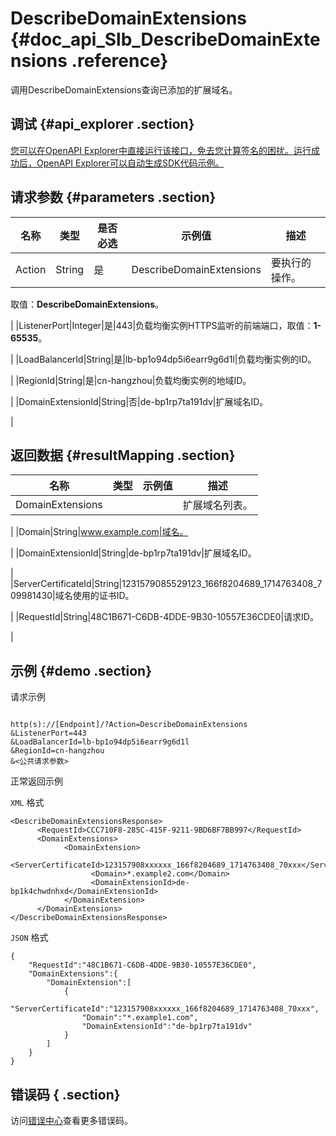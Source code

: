 # DescribeDomainExtensions {#doc_api_Slb_DescribeDomainExtensions .reference}

调用DescribeDomainExtensions查询已添加的扩展域名。

## 调试 {#api_explorer .section}

[您可以在OpenAPI Explorer中直接运行该接口，免去您计算签名的困扰。运行成功后，OpenAPI Explorer可以自动生成SDK代码示例。](https://api.aliyun.com/#product=Slb&api=DescribeDomainExtensions&type=RPC&version=2014-05-15)

## 请求参数 {#parameters .section}

|名称|类型|是否必选|示例值|描述|
|--|--|----|---|--|
|Action|String|是|DescribeDomainExtensions|要执行的操作。

 取值：**DescribeDomainExtensions**。

 |
|ListenerPort|Integer|是|443|负载均衡实例HTTPS监听的前端端口，取值：**1-65535**。

 |
|LoadBalancerId|String|是|lb-bp1o94dp5i6earr9g6d1l|负载均衡实例的ID。

 |
|RegionId|String|是|cn-hangzhou|负载均衡实例的地域ID。

 |
|DomainExtensionId|String|否|de-bp1rp7ta191dv|扩展域名ID。

 |

## 返回数据 {#resultMapping .section}

|名称|类型|示例值|描述|
|--|--|---|--|
|DomainExtensions| | |扩展域名列表。

 |
|Domain|String|www.example.com|域名。

 |
|DomainExtensionId|String|de-bp1rp7ta191dv|扩展域名ID。

 |
|ServerCertificateId|String|1231579085529123\_166f8204689\_1714763408\_709981430|域名使用的证书ID。

 |
|RequestId|String|48C1B671-C6DB-4DDE-9B30-10557E36CDE0|请求ID。

 |

## 示例 {#demo .section}

请求示例

``` {#request_demo}

http(s)://[Endpoint]/?Action=DescribeDomainExtensions
&ListenerPort=443
&LoadBalancerId=lb-bp1o94dp5i6earr9g6d1l
&RegionId=cn-hangzhou
&<公共请求参数>

```

正常返回示例

`XML` 格式

``` {#xml_return_success_demo}
<DescribeDomainExtensionsResponse>
	  <RequestId>CCC710F8-285C-415F-9211-9BD6BF7BB997</RequestId>
	  <DomainExtensions>
		    <DomainExtension>
			      <ServerCertificateId>123157908xxxxxx_166f8204689_1714763408_70xxx</ServerCertificateId>
			      <Domain>*.example2.com</Domain>
			      <DomainExtensionId>de-bp1k4chwdnhxd</DomainExtensionId>
		    </DomainExtension>
	  </DomainExtensions>
</DescribeDomainExtensionsResponse>
```

`JSON` 格式

``` {#json_return_success_demo}
{
	"RequestId":"48C1B671-C6DB-4DDE-9B30-10557E36CDE0",
	"DomainExtensions":{
		"DomainExtension":[
			{
				"ServerCertificateId":"123157908xxxxxx_166f8204689_1714763408_70xxx",
				"Domain":"*.example1.com",
				"DomainExtensionId":"de-bp1rp7ta191dv"
			}
		]
	}
}
```

## 错误码 { .section}

访问[错误中心](https://error-center.alibabacloud.com/status/product/Slb)查看更多错误码。

